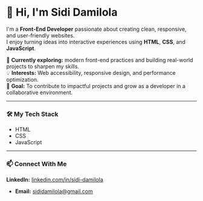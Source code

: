 # 👋 Hi, I'm Sidi Damilola

I'm a **Front-End Developer** passionate about creating clean, responsive, and user-friendly websites.  
I enjoy turning ideas into interactive experiences using **HTML**, **CSS**, and **JavaScript**.  

🌱 **Currently exploring:** modern front-end practices and building real-world projects to sharpen my skills.  
💡 **Interests:** Web accessibility, responsive design, and performance optimization.  
🚀 **Goal:** To contribute to impactful projects and grow as a developer in a collaborative environment.

---

### 🛠️ My Tech Stack
- HTML
- CSS  
- JavaScript   
---

### 📫 Connect With Me
**LinkedIn:** [linkedin.com/in/sidi-damilola](https://www.linkedin.com/in/sidi-damilola)  
- **Email:** sididamilola@gmail.com 
